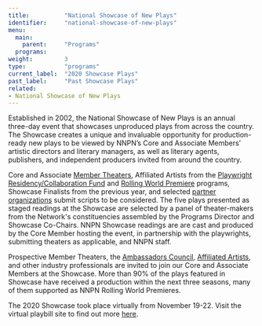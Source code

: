 ```yaml
---
title:          "National Showcase of New Plays"
identifier:     "national-showcase-of-new-plays"
menu:
  main:
    parent:     "Programs"
  programs:
weight:         3
type:           "programs"
current_label:  "2020 Showcase Plays"
past_label:     "Past Showcase Plays"
related:
- National Showcase of New Plays
---
```


<span class="lead-in">Established in 2002, the National Showcase of New Plays is an annual three-day event that showcases unproduced plays from across the country. The Showcase creates a unique and invaluable opportunity for production-ready new plays to be viewed by NNPN’s Core and Associate Members’ artistic directors and literary managers, as well as literary agents, publishers, and independent producers invited from around the country.</span>

Core and Associate [Member Theaters](http://nnpn.org/member-theaters/), Affiliated Artists from the [Playwright Residency/Collaboration Fund](http://nnpn.org/programs/collaboration-fund/) and [Rolling World Premiere](http://nnpn.org/programs/rolling-world-premieres/) programs, Showcase Finalists from the previous year, and selected [partner organizations](http://nnpn.org/about/partner-organizations/) submit scripts to be considered. The five plays presented as staged readings at the Showcase are selected by a panel of theater-makers from the Network's constituencies assembled by the Programs Director and Showcase Co-Chairs. NNPN Showcase readings are are cast and produced by the Core Member hosting the event, in partnership with the playwrights, submitting theaters as applicable, and NNPN staff.

Prospective Member Theaters, the [Ambassadors Council](http://nnpn.org/about/ambassadors-council/), [Affiliated Artists](http://nnpn.org/affiliated-artists/), and other industry professionals are invited to join our Core and Associate Members at the Showcase. More than 90% of the plays featured in Showcase have received a production within the next three seasons, many of them supported as NNPN Rolling World Premieres.

The 2020 Showcase  took place virtually from November 19-22. Visit the virtual playbill site to find out more [here](https://sites.google.com/view/nsnp-2020/home?authuser=0). 
